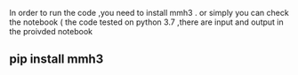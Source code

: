 In order to run the code ,you need to install mmh3 . or simply you can check the notebook ( the code tested on python 3.7 ,there are input and output in the proivded notebook

## pip install mmh3


